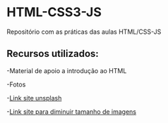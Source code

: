 # HTML-CSS3-JS
Repositório com as práticas das aulas HTML/CSS-JS

## Recursos utilizados:

-Material de apoio a introdução ao HTML

-Fotos

-[Link site unsplash](https://unsplash.com/)

-[Link site para diminuir tamanho de imagens](https://tinyjpg.com/)   
